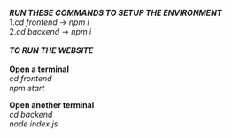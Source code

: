 _**RUN THESE COMMANDS TO SETUP THE ENVIRONMENT**_<br/>
1._cd frontend_ -> _npm i_<br/>
2._cd backend_ -> _npm i_<br/>
<br/>
**_TO RUN THE WEBSITE_**<br/>
<br/>
**Open a terminal**<br/>
_cd frontend_<br/>
_npm start_<br/>

**Open another terminal**<br/>
_cd backend_<br/>
_node index.js_<br/>
